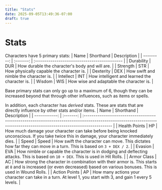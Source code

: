 ```yaml
---
title: "Stats"
date: 2025-09-05T13:49:36-07:00
draft: true
---
```


# Stats

Characters have 5 primary stats:
| Name       | Shorthand | Description                                    |
| ---------: | :-------: | :--------------------------------------------- |
| Durability | DUR       | How durable the character's body and will are. |
| Strength   | STR       | How physically capable the character is.       |
| Dexterity  | DEX       | How swift and nimble the character is.         |
| Intellect  | INT       | How intelligent and learned the character is.  |
| Wisdom     | WIS       | How wise and adaptable the character is.       |

Base primary stats can only go up to a maximum of 6, though they can be increased beyond that through other influences, such as items or spells.

In addition, each character has _derived_ stats. These are stats that are directly influence by other stats and/or items.
| Name          | Shorthand | Description                                                                                                                                                                 |
| ------------: | :-------: | :-------------------------------------------------------------------------------------------------------------------------------------------------------------------------- |
| Health Points | HP        | How much damage your character can take before being knocked unconscious. If you take twice this in damage, your character immediately dies.                                |
| Speed         | Speed     | How swift the character can move. This dictates how far they can move in a turn. This is based on `3 + DEX / 2`.                                                            |
| Evasion       | EVA       | How nimble or capable the character is in dodging and deflecting attacks. This is based on `10 + DEX`. This is used in Hit Rolls.                                           |
| Armor Class   | AC        | How strong the character in combination with their armor is. This starts at `8` and is increased (or even decreased) based on various bonuses. This is used in Wound Rolls. |
| Action Points | AP        | How many actions your character can take in a turn. At level 1, you start with 3, and gain 1 every 5 levels.                                                                |